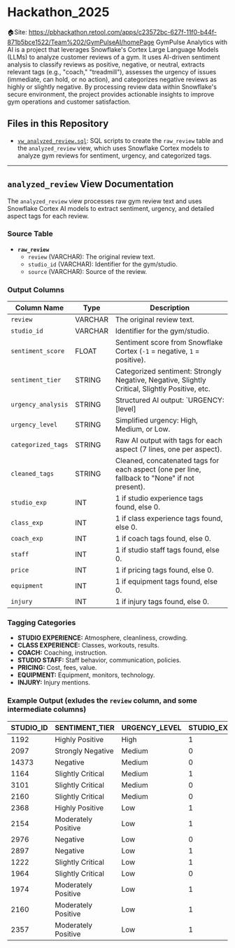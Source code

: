 # Hackathon_2025
🏠Site: https://pbhackathon.retool.com/apps/c23572bc-627f-11f0-b44f-871b5bce1522/Team%202/GymPulseAI/homePage
GymPulse Analytics with AI is a project that leverages Snowflake's Cortex Large Language Models (LLMs) to analyze customer reviews of a gym. It uses AI-driven sentiment analysis to classify reviews as positive, negative, or neutral, extracts relevant tags (e.g., "coach," "treadmill"), assesses the urgency of issues (immediate, can hold, or no action), and categorizes negative reviews as highly or slightly negative. By processing review data within Snowflake's secure environment, the project provides actionable insights to improve gym operations and customer satisfaction.

## Files in this Repository

- [`vw_analyzed_review.sql`](vw_analyzed_review.sql): SQL scripts to create the `raw_review` table and the `analyzed_review` view, which uses Snowflake Cortex models to analyze gym reviews for sentiment, urgency, and categorized tags.

---

## `analyzed_review` View Documentation

The `analyzed_review` view processes raw gym review text and uses Snowflake Cortex AI models to extract sentiment, urgency, and detailed aspect tags for each review.

### Source Table

- **`raw_review`**
  - `review` (VARCHAR): The original review text.
  - `studio_id` (VARCHAR): Identifier for the gym/studio.
  - `source` (VARCHAR): Source of the review.

### Output Columns

| Column Name        | Type    | Description                                                                                                 |
|--------------------|---------|-------------------------------------------------------------------------------------------------------------|
| `review`           | VARCHAR | The original review text.                                                                                   |
| `studio_id`        | VARCHAR | Identifier for the gym/studio.                                                                              |
| `sentiment_score`  | FLOAT   | Sentiment score from Snowflake Cortex (`-1` = negative, `1` = positive).                                    |
| `sentiment_tier`   | STRING  | Categorized sentiment: Strongly Negative, Negative, Slightly Critical, Slightly Positive, etc.              |
| `urgency_analysis` | STRING  | Structured AI output: `URGENCY: [level]|REASON: [explanation]|ACTION: [recommendation]`.                   |
| `urgency_level`    | STRING  | Simplified urgency: High, Medium, or Low.                                                                   |
| `categorized_tags` | STRING  | Raw AI output with tags for each aspect (7 lines, one per aspect).                                          |
| `cleaned_tags`     | STRING  | Cleaned, concatenated tags for each aspect (one per line, fallback to "None" if not present).               |
| `studio_exp`       | INT     | 1 if studio experience tags found, else 0.                                                                  |
| `class_exp`        | INT     | 1 if class experience tags found, else 0.                                                                   |
| `coach_exp`        | INT     | 1 if coach tags found, else 0.                                                                              |
| `staff`            | INT     | 1 if studio staff tags found, else 0.                                                                       |
| `price`            | INT     | 1 if pricing tags found, else 0.                                                                            |
| `equipment`        | INT     | 1 if equipment tags found, else 0.                                                                          |
| `injury`           | INT     | 1 if injury tags found, else 0.                                                                             |

### Tagging Categories

- **STUDIO EXPERIENCE:** Atmosphere, cleanliness, crowding.
- **CLASS EXPERIENCE:** Classes, workouts, results.
- **COACH:** Coaching, instruction.
- **STUDIO STAFF:** Staff behavior, communication, policies.
- **PRICING:** Cost, fees, value.
- **EQUIPMENT:** Equipment, monitors, technology.
- **INJURY:** Injury mentions.

### Example Output (exludes the `review` column, and some intermediate columns)

|STUDIO_ID|SENTIMENT_TIER     |URGENCY_LEVEL|STUDIO_EXP|CLASS_EXP|COACH|STAFF|EQUIPMENT|
|---------|-------------------|-------------|----------|---------|-----|-----|---------|
|1192     |Highly Positive    |High         |1         |1        |1    |1    |0        |
|2097     |Strongly Negative  |Medium       |0         |0        |0    |1    |0        |
|14373    |Negative           |Medium       |0         |0        |1    |0    |0        |
|1164     |Slightly Critical  |Medium       |1         |1        |1    |1    |0        |
|3101     |Slightly Critical  |Medium       |0         |1        |0    |1    |1        |
|2160     |Slightly Critical  |Medium       |0         |1        |1    |0    |0        |
|2368     |Highly Positive    |Low          |1         |1        |1    |1    |1        |
|2154     |Moderately Positive|Low          |1         |1        |1    |1    |0        |
|2976     |Negative           |Low          |0         |0        |0    |0    |0        |
|2897     |Negative           |Low          |1         |1        |0    |1    |0        |
|1222     |Slightly Critical  |Low          |1         |0        |0    |1    |0        |
|1964     |Slightly Critical  |Low          |0         |0        |0    |1    |0        |
|1974     |Moderately Positive|Low          |1         |1        |1    |1    |1        |
|2160     |Moderately Positive|Low          |1         |1        |0    |1    |0        |
|2357     |Moderately Positive|Low          |1         |1        |1    |1    |0        |
